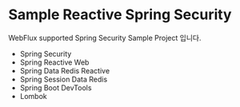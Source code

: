 # Sample Reactive Spring Security

WebFlux supported Spring Security Sample Project 입니다.

- Spring Security
- Spring Reactive Web
- Spring Data Redis Reactive
- Spring Session Data Redis
- Spring Boot DevTools
- Lombok